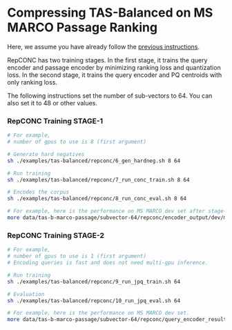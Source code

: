 # Compressing TAS-Balanced on MS MARCO Passage Ranking

Here, we assume you have already follow the [previous instructions](..). 

RepCONC has two training stages. In the first stage, it trains the query encoder and passage encoder by minimizing ranking loss and quantization loss. In the second stage, it trains the query encoder and PQ centroids with only ranking loss. 

The following instructions set the number of sub-vectors to $64$. You can also set it to $48$ or other values.

### RepCONC Training STAGE-1

```bash
# For example, 
# number of gpus to use is 8 (first argument)

# Generate hard negatives
sh ./examples/tas-balanced/repconc/6_gen_hardneg.sh 8 64

# Run training
sh ./examples/tas-balanced/repconc/7_run_conc_train.sh 8 64

# Encodes the corpus
sh ./examples/tas-balanced/repconc/8_run_conc_eval.sh 8 64

# For example, here is the performance on MS MARCO dev set after stage-1 training.
more data/tas-b-marco-passage/subvector-64/repconc/encoder_output/dev/metric.json 
```


### RepCONC Training STAGE-2

```bash
# For example, 
# number of gpus to use is 1 (first argument)
# Encoding queries is fast and does not need multi-gpu inference.

# Run training
sh ./examples/tas-balanced/repconc/9_run_jpq_train.sh 64

# Evaluation
sh ./examples/tas-balanced/repconc/10_run_jpq_eval.sh 64

# For example, here is the performance on MS MARCO dev set.
more data/tas-b-marco-passage/subvector-64/repconc/query_encoder_results/dev/metric.json 
```